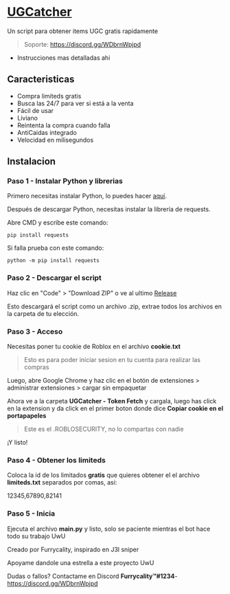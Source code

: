 
# [UGCatcher]((https://rblx.furrycality.pw))
Un script para obtener items UGC gratis rapidamente
> Soporte: https://discord.gg/WDbrnWpjpd
  - Instrucciones mas detalladas ahi

## Caracteristicas

* Compra limiteds gratis
* Busca las 24/7 para ver si está a la venta
* Fácil de usar
* Liviano
* Reintenta la compra cuando falla
* AntiCaidas integrado
* Velocidad en milisegundos

## Instalacion

### Paso 1 - Instalar Python y librerias
Primero necesitas instalar Python, lo puedes hacer [aquí](https://www.python.org/downloads/). 

Después de descargar Python, necesitas instalar la librería de requests. 

Abre CMD y escribe este comando:
```batch
pip install requests
```

Si falla prueba con este comando:
```
python -m pip install requests
```

### Paso 2 - Descargar el script
Haz clic en "Code" > "Download ZIP" o ve al ultimo [Release](https://github.com/Furrycality/UGCatcher/releases/tag/2.5.1)


Esto descargará el script como un archivo .zip, extrae todos los archivos en la carpeta de tu elección.

### Paso 3 - Acceso
Necesitas poner tu cookie de Roblox en el archivo **cookie.txt**
> Esto es para poder iniciar sesion en tu cuenta para realizar las compras

Luego, abre Google Chrome y haz clic en el botón de extensiones > administrar extensiones > cargar sin empaquetar

Ahora ve a la carpeta **UGCatcher - Token Fetch** y cargala, luego has click en la extension y da click en el primer boton donde dice **Copiar cookie en el portapapeles**

> Este es el .ROBLOSECURITY, no lo compartas con nadie

¡Y listo!

### Paso 4 - Obtener los limiteds
Coloca la id de los limitados **gratis** que quieres obtener el el archivo **limiteds.txt** separados por comas, asi:

12345,67890,82141

### Paso 5 - Inicia
Ejecuta el archivo **main.py** y listo, solo se paciente mientras el bot hace todo su trabajo UwU

Creado por Furrycality, inspirado en J3l sniper

Apoyame dandole una estrella a este proyecto UwU

Dudas o fallos? Contactame en Discord **Furrycality™#1234**- https://discord.gg/WDbrnWpjpd
